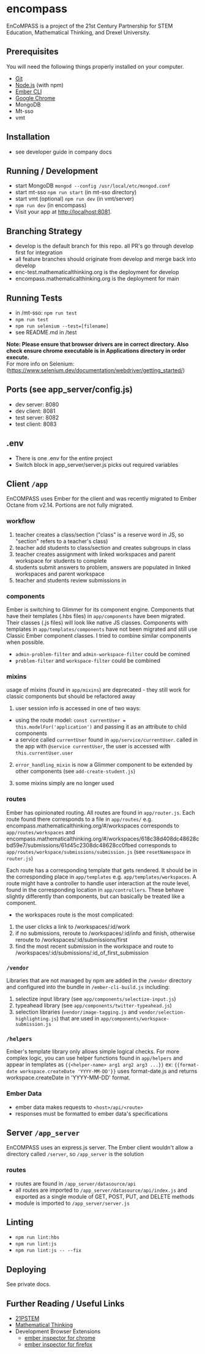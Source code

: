 # encompass

EnCoMPASS is a project of the 21st Century Partnership for STEM Education, Mathematical Thinking, and Drexel University.

## Prerequisites

You will need the following things properly installed on your computer.

- [Git](https://git-scm.com/)
- [Node.js](https://nodejs.org/) (with npm)
- [Ember CLI](https://ember-cli.com/)
- [Google Chrome](https://google.com/chrome/)
- MongoDB
- Mt-sso
- vmt

## Installation

- see developer guide in company docs

## Running / Development

- start MongoDB `mongod --config /usr/local/etc/mongod.conf`
- start mt-sso `npm run start` (in mt-sso directory)
- start vmt (optional) `npm run dev` (in vmt/server)
- `npm run dev` (in encompass)
- Visit your app at [http://localhost:8081](http://localhost:8081).

## Branching Strategy

- develop is the default branch for this repo. all PR's go through develop first for integration
- all feature branches should originate from develop and merge back into develop
- enc-test.mathematicalthinking.org is the deployment for develop
- encompass.mathematicalthinking.org is the deployment for main

## Running Tests

- in /mt-sso: `npm run test`
- `npm run test`
- `npm run selenium --test=[filename]`
- see README.md in /test

**Note: Please ensure that browser drivers are in correct directory. Also check ensure chrome executable is in Applications directory in order execute.** \
For more info on Selenium: (https://www.selenium.dev/documentation/webdriver/getting_started/)

## Ports (see app_server/config.js)

- dev server: 8080
- dev client: 8081
- test server: 8082
- test client: 8083

## .env

- There is one .env for the entire project
- Switch block in app_server/server.js picks out required variables

## Client `/app`

EnCOMPASS uses Ember for the client and was recently migrated to Ember Octane from v2.14. Portions are not fully migrated.

### workflow

1. teacher creates a class/section ("class" is a reserve word in JS, so "section" refers to a teacher's class)
2. teacher add students to class/section and creates subgroups in class
3. teacher creates assignment with linked workspaces and parent workspace for students to complete
4. students submit answers to problem, answers are populated in linked workspaces and parent workspace
5. teacher and students review submissions in

### components

Ember is switching to Glimmer for its component engine. Components that have their templates (.hbs files) in `app/components` have been migrated. Their classes (.js files) will look like native JS classes. Components with templates in `app/templates/components` have not been migrated and still use Classic Ember component classes. I tried to combine similar components when possible.

- `admin-problem-filter` and `admin-workspace-filter` could be comined
- `problem-filter` and `workspace-filter` could be combined

### mixins

usage of mixins (found in `app/mixins`) are deprecated - they still work for classic components but should be refactored away

1. user session info is accessed in one of two ways:

- using the route model: `const currentUser = this.modelFor('application')` and passing it as an attribute to child components
- a service called `currentUser` found in `app/service/currentUser`. called in the app with `@service currentUser`, the user is accessed with `this.currentUser.user`

2. `error_handling_mixin` is now a Glimmer component to be extended by other components (see `add-create-student.js`)

3. some mixins simply are no longer used

### routes

Ember has opinionated routing. All routes are found in `app/router.js`. Each route found there corresponds to a file in `app/routes/` e.g. encompass.mathematicalthinking.org/#/workspaces corresponds to `app/routes/workspaces` and encompass.mathematicalthinking.org/#/workspaces/618c38d408dc48628cbd59e7/submissions/61d45c2308dc48628cc0fbed corresponds to `app/routes/workspace/submissions/submission.js` (see `resetNamespace` in `router.js`)

Each route has a corresponding template that gets rendered. It should be in the corresponding place in `app/templates` e.g. `app/templates/workspaces`. A route might have a controller to handle user interaction at the route level, found in the corresponding location in `app/controllers`. These behave slightly differently than components, but can basically be treated like a component.

- the workspaces route is the most complicated:

1. the user clicks a link to /workspaces/:id/work
2. if no submissions, reroute to /workspaces/:id/info and finish, otherwise reroute to /workspaces/:id/submissions/first
3. find the most recent submission in the workspace and route to /workspaces/:id/submissions/:id_of_first_submission

### `/vendor`

Libraries that are not managed by npm are added in the `/vendor` directory and configured into the bundle in `/ember-cli-build.js` including:

1. selectize input library (see `app/components/selectize-input.js`)
2. typeahead library (see `app/components/twitter-typeahead.js`)
3. selection libraries (`vendor/image-tagging.js` and `vendor/selection-highlighting.js`) that are used in `app/components/workspace-submission.js`

### `/helpers`

Ember's template library only allows simple logical checks. For more complex logic, you can use helper functions found in `app/helpers` and appear in templates as `{{<helper-name> arg1 arg2 arg3 ...}}` ex: `{{format-date workspace.createDate 'YYYY-MM-DD'}}` uses format-date.js and returns workspace.createDate in 'YYYY-MM-DD' format.

### Ember Data

- ember data makes requests to `<host>/api/<route>`
- responses must be formatted to ember data's specifications

## Server `/app_server`

EnCOMPASS uses an express.js server. The Ember client wouldn't allow a directory called `/server`, so `/app_server` is the solution

### routes

- routes are found in `/app_server/datasource/api`
- all routes are imported to `/app_server/datasource/api/index.js` and exported as a single module of GET, POST, PUT, and DELETE methods
- module is imported to `/app_server/server.js`

## Linting

- `npm run lint:hbs`
- `npm run lint:js`
- `npm run lint:js -- --fix`

## Deploying

See private docs.

## Further Reading / Useful Links

- [21PSTEM](https://21pstem.org/)
- [Mathematical Thinking](https://mathematicalthinking.org/)
- Development Browser Extensions
  - [ember inspector for chrome](https://chrome.google.com/webstore/detail/ember-inspector/bmdblncegkenkacieihfhpjfppoconhi)
  - [ember inspector for firefox](https://addons.mozilla.org/en-US/firefox/addon/ember-inspector/)
